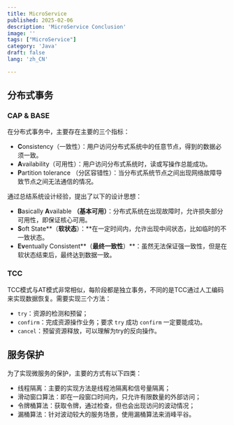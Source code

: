 ```yaml
---
title: MicroService
published: 2025-02-06
description: 'MicroService Conclusion'
image: ''
tags: ["MicroService"]
category: 'Java'
draft: false 
lang: 'zh_CN'

---
```


## 分布式事务

### CAP & BASE

在分布式事务中，主要存在主要的三个指标：

- **C**onsistency（一致性）：用户访问分布式系统中的任意节点，得到的数据必须一致。
- **A**vailability（可用性）：用户访问分布式系统时，读或写操作总能成功。
- **P**artition tolerance （分区容错性）：当分布式系统节点之间出现网络故障导致节点之间无法通信的情况。

通过总结系统设计经验，提出了以下的设计思想：

- **B**asically **A**vailable **（**基本可用**）**：分布式系统在出现故障时，允许损失部分可用性，即保证核心可用。
- **S**oft State**（**软状态**）：**在一定时间内，允许出现中间状态，比如临时的不一致状态。
- **Ev**entually Consistent**（**最终一致性**）**：虽然无法保证强一致性，但是在软状态结束后，最终达到数据一致。

### TCC

TCC模式与AT模式非常相似，每阶段都是独立事务，不同的是TCC通过人工编码来实现数据恢复。需要实现三个方法：

-  `try`：资源的检测和预留； 
-  `confirm`：完成资源操作业务；要求 `try` 成功 `confirm` 一定要能成功。 
-  `cancel`：预留资源释放，可以理解为try的反向操作。

## 服务保护

为了实现微服务的保护，主要的方式有以下四类：

- 线程隔离：主要的实现方法是线程池隔离和信号量隔离；
- 滑动窗口算法：即在一段窗口时间内，只允许有限数量的外部访问；
- 令牌桶算法：获取令牌，通过检查，但也会出现访问的波动情况；
- 漏桶算法：针对波动较大的服务场景，使用漏桶算法来消峰平谷。

